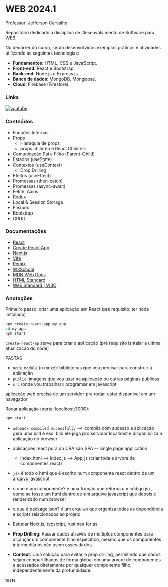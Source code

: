 # WEB 2024.1
Professor: Jefferson Carvalho

Repositório dedicado a disciplina de Desenvolvimento de Software para WEB. 

No decorrer do curso, serão desenvolvidos exemplos práticos e atividades utilizando as seguintes tecnologias:

- **Fundamentos**: HTML, CSS e JavaScript.
- **Front-end**: React e Bootstrap.
- **Back-end**: Node.js e Express.js.
- **Banco de dados**: MongoDB, Mongoose.
- **Cloud**: Firebase (Firestore).

### Links

[![youtube](https://img.shields.io/badge/playlist_da_disciplina-FF0000?style=for-the-badge&logo=youtube&logoColor=white)](https://youtube.com/playlist?list=PL2R4y_yfi1pdtkyzHS2LKLaK2p_S7N1gv&si=-qavYRARmgWOLOvc)

### Conteúdos

- Funções Internas
- Props
    - Hieraquia de props
    - props.children e React.Children
- Comunicação Pai e Filho (Parent-Child)
- Estados (useState)
- Contextos (useContext)
    - Drop Drilling
- Efeitos (useEffect)
- Promessas (then-catch)
- Promessas (async-await)
- Fetch, Axios
- Redux
- Local & Session Storage
- Flexbox
- Bootstrap
- CRUD

### Documentações

 - [React](https://react.dev/)
 - [Create React App](https://create-react-app.dev/)
 - [Next.js](https://nextjs.org/)
 - [Vite](https://vitejs.dev/guide/)
 - [Remix](https://remix.run/docs/en/1.14.3/tutorials/blog)
 - [W3School](https://www.w3schools.com/)
 - [MDN Web Docs](https://developer.mozilla.org/pt-BR/docs/Web/HTML)
 - [HTML Standard](https://html.spec.whatwg.org/)
 - [Web Standard | W3C](https://www.w3.org/standards/)

### Anotações 

Primeiro passo: criar uma aplicação em React (pré requisito: ter node instalado)

```bash
npx create-react-app my_app
cd my_app
npm start
```

`create-react-ap` serve para criar a aplicação (pré requisito isntalar a ultima atualização do node)




PASTAS
- `node_module` (n mexe): bibliotecas que vou precisar para construir a aplicação 
- `public`: imagens que vou usar na aplicação ou outras páginas publicas 
- `src` (onde vou trabalhar): programar em javascript

aplicação web precisa de um servidor pra rodar, estar disponivel em um navegador

Rodar aplicação (porta: localhost:3000):
```bash
npm start
```

- `webpack compiled sucessfully` ==> compila com sucesso a aplicação gera uma bild e ess` bild ele joga pro servidor localhost e disponibiliza a aplicação no browser

- aplicações react pura do CRA são SPA -- single page application

    - index.html --> index.js --> App.js (criar toda a àrvore de componentes react)

- `jsx` é todo o html que é escrito num componente react dentro de um arquivo javascript

- o que é um componente? é uma função que retorna um código jsx, como se fosse um html dentro de um arquivo javascript que depois é renderizado num browser

- o que é package.json? é um arquivo que organiza todas as dependência e scripts relacionados ao projeto

- Estudar Next.js, typscript, rust nas ferias

- **Prop Drilling**: Passar dados através de múltiplos componentes para alcançar um componente filho específico, mesmo que os componentes intermediários não usem esses dados.

- **Context**: Uma solução para evitar o prop drilling, permitindo que dados sejam compartilhados de forma global em uma árvore de componentes e acessados diretamente por qualquer componente filho, independentemente da profundidade.

teste
